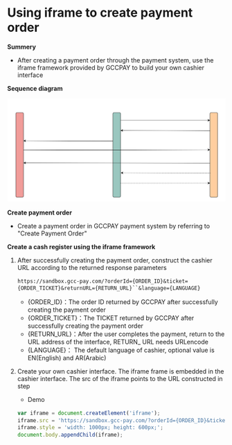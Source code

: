 # Using iframe to create payment order

**Summery**

- After creating a payment order through the payment system, use the iframe framework provided by GCCPAY to build your own cashier interface

**Sequence diagram**

![img](../_media/create-iframe-order.svg)

**Create payment order**

- Create a payment order in GCCPAY payment system by referring to "Create Payment Order"

**Create a cash register using the iframe framework**

1. After successfully creating the payment order, construct the cashier URL according to the returned response parameters

    ```
    https://sandbox.gcc-pay.com/?orderId={ORDER_ID}&ticket={ORDER_TICKET}&returnURL={RETURN_URL}``&language={LANGUAGE}
    ```

    - {ORDER_ID}：The order ID returned by GCCPAY after successfully creating the payment order
    - {ORDER_TICKET}：The TICKET returned by GCCPAY after successfully creating the payment order
    - {RETURN_URL}：After the user completes the payment, return to the URL address of the interface, RETURN_ URL needs URLencode
    - {LANGUAGE}： The default language of cashier, optional value is EN(English) and AR(Arabic)

2. Create your own cashier interface. The iframe frame is embedded in the cashier interface. The src of the iframe points to the URL constructed in step 

    - Demo

    ```javascript
    var iframe = document.createElement('iframe');
    iframe.src = 'https://sandbox.gcc-pay.com/?orderId={ORDER_ID}&ticket={ORDER_TICKET}&returnURL={RETURN_URL}';
    iframe.style = 'width: 1000px; height: 600px;';
    document.body.appendChild(iframe);
    ```